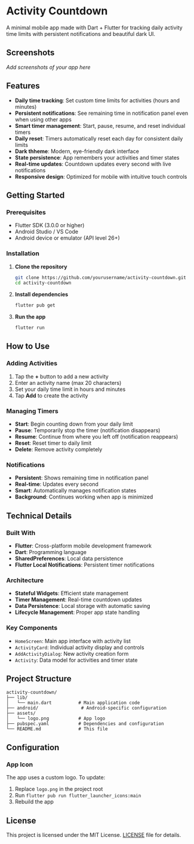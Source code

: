 # Activity Countdown

A minimal mobile app made with Dart + Flutter for tracking daily activity time limits with persistent notifications and beautiful dark UI.

## Screenshots

*Add screenshots of your app here*

## Features

- **Daily time tracking**: Set custom time limits for activities (hours and minutes)
- **Persistent notifications**: See remaining time in notification panel even when using other apps
- **Smart timer management**: Start, pause, resume, and reset individual timers
- **Daily reset**: Timers automatically reset each day for consistent daily limits
- **Dark thheme**: Modern, eye-friendly dark interface
- **State persistence**: App remembers your activities and timer states
- **Real-time updates**: Countdown updates every second with live notifications
- **Responsive design**: Optimized for mobile with intuitive touch controls

## Getting Started

### Prerequisites

- Flutter SDK (3.0.0 or higher)
- Android Studio / VS Code
- Android device or emulator (API level 26+)

### Installation

1. **Clone the repository**
   ```bash
   git clone https://github.com/yourusername/activity-countdown.git
   cd activity-countdown
   ```

2. **Install dependencies**
   ```bash
   flutter pub get
   ```

3. **Run the app**
   ```bash
   flutter run
   ```

## How to Use

### Adding Activities
1. Tap the **+** button to add a new activity
2. Enter an activity name (max 20 characters)
3. Set your daily time limit in hours and minutes
4. Tap **Add** to create the activity

### Managing Timers
- **Start**: Begin counting down from your daily limit
- **Pause**: Temporarily stop the timer (notification disappears)
- **Resume**: Continue from where you left off (notification reappears)
- **Reset**: Reset timer to daily limit
- **Delete**: Remove activity completely

### Notifications
- **Persistent**: Shows remaining time in notification panel
- **Real-time**: Updates every second
- **Smart**: Automatically manages notification states
- **Background**: Continues working when app is minimized

## Technical Details

### Built With
- **Flutter**: Cross-platform mobile development framework
- **Dart**: Programming language
- **SharedPreferences**: Local data persistence
- **Flutter Local Notifications**: Persistent timer notifications

### Architecture
- **Stateful Widgets**: Efficient state management
- **Timer Management**: Real-time countdown updates
- **Data Persistence**: Local storage with automatic saving
- **Lifecycle Management**: Proper app state handling

### Key Components
- `HomeScreen`: Main app interface with activity list
- `ActivityCard`: Individual activity display and controls
- `AddActivityDialog`: New activity creation form
- `Activity`: Data model for activities and timer state

## Project Structure

```
activity-countdown/
├── lib/
│   └── main.dart          # Main application code
├── android/                # Android-specific configuration
├── assets/
│   └── logo.png           # App logo
├── pubspec.yaml           # Dependencies and configuration
└── README.md              # This file
```

## Configuration

### App Icon
The app uses a custom logo. To update:
1. Replace `logo.png` in the project root
2. Run `flutter pub run flutter_launcher_icons:main`
3. Rebuild the app

## License

This project is licensed under the MIT License. [LICENSE](LICENSE) file for details.